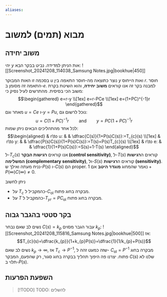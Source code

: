 ```yaml
---
aliases:
---
```

# מבוא (תמים) למשוב

## משוב יחידה
יהי $y$ אות הניתן למדידה. נביט בבקר הבא:
![[Screenshot_20241208_114038_Samsung Notes.jpg|bookhue|450]]

בסכמה זו האות המבוקר $u$ נוצר כתוצאה מה-*חוסר התאמה* בין $y$ ואות הייחוס $r$. חוסר התאמה זה מסומן ב-$e$. למבנה בקר זה אנו קוראים **משוב יחידה**, והוא השיטת בקרת משוב הכי בסיסית.
מהתרשים לעיל נסיק כי:
$$\begin{gathered}
e=r-y \\[1ex]
e=r-PCe \\[1ex]
e=(1+PC)^{-1}r
\end{gathered}$$
מאחר וגם $u=Ce$ ו-$y=Pu$, נוכל לרשום גם:
$$u=C(1+PC)^{-1}r\qquad \text{and}\qquad y=PC(1+PC)^{-1}r$$
לכל אחד מהתהליכים הבאים ניתן שמות:
$$\begin{aligned}
 & r\to u: &  & \dfrac{C(s)}{1+P(s)C(s)}:=T_{c}(s) \\[1ex]
 & r\to y: &  & \dfrac{P(s)C(s)}{1+P(s)C(s)}:=T(s)=P(s)T_{c}(s) \\[1ex]
 & r\to e: &  & \dfrac{1}{1+P(s)C(s)}:=S(s)=1-T(s)
\end{aligned}$$
ל-$T_{c}(s)$ אנו קוראים **רגישות הבקר (control sensitivity)**, ל-$T(s)$ קוראים ה**רגישות המשלימה (complementary sensitivity)**, ול-$S(s)$ קוראים ה**רגישות (sensitivity)**.
נניח מעתה ואילך ש-$P(s)$ ו-$C(s)$ הם proper. נאמר שהמחוג **מוגדר היטב** אם $1+P(\infty)C(\infty)\neq 0$.

ניתן לחשוב
- על $T_{c}$ כהמקביל ל-$C_{\text{ol}}$ מבקרה בחוג פתוח.
- על $T$ כהמקביל ל-$T_{yr}=PC_{\text{ol}}$ מבקרה בחוג פתוח.

## בקר סטטי בהגבר גבוה
נשים לב שאם נבחר $C(s)=k_{p}$ עבור הגבר מסוים $k_{p}$:
![[Screenshot_20241208_115816_Samsung Notes.jpg|bookhue|500]]
אז:
$$T_{c}(s)=\dfrac{k_{p}}{1+k_{p}P(s)}=\dfrac{1}{1/k_{p}+P(s)}$$
נשים לב שאם $k_{p}\to \infty$, אז $T_{c} \to P^{-1}$, שזה כמעט זהה ל- $C_{\text{ol}}=P^{-1}$ מבקרה בחוג פתוח. יצרנו פה היפוך תהליך בבקרה בחוג סגור, רק שהפעם, המבקר $C(s)$ שלנו לא תלוי ב-$P(s)$.

## השפעת הפרעות
>[!TODO] TODO: להשלים